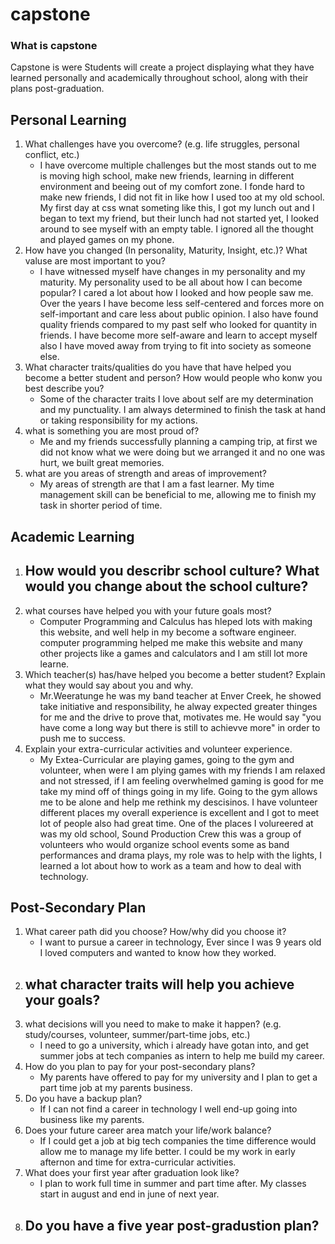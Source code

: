 # capstone

### What is capstone
Capstone is were Students will create a project displaying what they have learned personally and academically throughout school, along with their plans post-graduation.

## Personal Learning 
1. What challenges have you overcome? (e.g. life struggles, personal conflict, etc.)
    - I have overcome multiple challenges but the most stands out to me is moving high school, make new friends, learning in different environment and beeing out of my comfort zone. I fonde hard to make new friends, I did not fit in like how I used too at my old school.
    My first day at css wnat someting like this, I got my lunch out and I began to text my friend, but their lunch had not started yet, I looked around to see myself with an empty table. I ignored all the thought and played games on my phone.
2. How have you changed (In personality, Maturity, Insight, etc.)? What valuse are most important to you? 
    - I have witnessed myself have changes in my personality and my maturity. My personality used to be all about how I can become popular? I cared a lot about how I looked and how people saw me. Over the years I have become less self-centered and forces more on self-important and care less about public opinion. I also have found quality friends compared to my past self who looked for quantity in friends. I have become more self-aware and learn to accept myself also I have moved away from trying to fit into society as someone else.  
3. What character traits/qualities do you have that have helped you become a better student and person? How would people who konw you best describe you? 
    - Some of the character traits I love about self are my determination and my punctuality. I am always determined to finish the task at hand or taking responsibility for my actions. 
4. what is something you are most proud of?
    - Me and my friends successfully planning a camping trip, at first we did not know what we were doing but we arranged it and no one was hurt, we built great memories.
5. what are you areas of strength and areas of improvement?
    - My areas of strength are that I am a fast learner. My time management skill can be beneficial to me, allowing me to finish my task in shorter period of time. 

## Academic Learning 
1. How would you describr school culture? What would you change about the school culture?
    - 
2. what courses have helped you with your future goals most?
    - Computer Programming and Calculus has hleped lots with making this website, and well help in my become a software engineer.  computer programming helped me make this website and many other projects like a games and calculators and I am still lot more learne.  
3. Which teacher(s) has/have helped you become a better student? Explain what they would say about you and why.
    - Mr.Weeratunge he was my band teacher at Enver Creek, he showed take initiative and responsibility, he alway expected greater thinges for me and the drive to prove that, motivates me. He would say "you have come a long way but there is still to achievve more" in order to push me to success.
4. Explain your extra-curricular activities and volunteer experience.
    - My Extea-Curricular are playing games, going to the gym and volunteer, when were I am plying games with my friends I am relaxed and not stressed, if I am feeling overwhelmed gaming is good for me take my mind off of things going in my life. Going to the gym allows me to be alone and help me rethink my descisinos. I have volunteer different places my overall experience is excellent and I got to meet lot of people also had great time. One of the places I volureered at was my old school, Sound Production Crew this was a group of volunteers who would organize school events some as band performances and drama plays, my role was to help with the lights, I learned a lot about how to work as a team and how to deal with technology. 

## Post-Secondary Plan
1. What career path did you choose? How/why did you choose it?
    - I want to pursue a career in technology, Ever since I was 9 years old I loved computers and wanted to know how they worked. 
2. what character traits will help you achieve your goals?
    - 
3. what decisions will you need to make to make it happen? (e.g. study/courses, volunteer, summer/part-time jobs, etc.)
    - I need to go a university, which i already have gotan into, and get summer jobs at tech companies as intern to help me build my career.
4. How do you plan to pay for your post-secondary plans?
    - My parents have offered to pay for my university and I plan to get a part time job at my parents business.
5. Do you have a backup plan?
    - If I can not find a career in technology I well end-up going into business like my parents.
6. Does your future career area match your life/work balance?
    - If I could get a job at big tech companies the time difference would allow me to manage my life better. I could be my work in early afternon and time for extra-curricular activities.
7. What does your first year after graduation look like?
    - I plan to work full time in summer and part time after. My classes start in august and end in june of next year.
8. Do you have a five year post-gradustion plan?
    - 